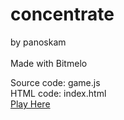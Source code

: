 # concentrate
by panoskam\
\
Made with Bitmelo

Source code: game.js\
HTML code: index.html\
[Play Here](https://panoskam.github.io/concentrate)
